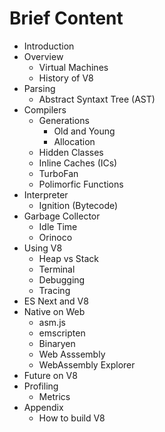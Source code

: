 # Brief Content

- Introduction
- Overview
    - Virtual Machines
    - History of V8
- Parsing
    - Abstract Syntaxt Tree (AST)
- Compilers
    - Generations
        - Old and Young
        - Allocation
    - Hidden Classes
    - Inline Caches (ICs)
    - TurboFan
    - Polimorfic Functions
- Interpreter
    - Ignition (Bytecode)
- Garbage Collector
    - Idle Time
    - Orinoco
- Using V8
    - Heap vs Stack
    - Terminal
    - Debugging
    - Tracing
- ES Next and V8
- Native on Web
    - asm.js
    - emscripten
    - Binaryen
    - Web Asssembly
    - WebAssembly Explorer
- Future on V8
- Profiling
   - Metrics
- Appendix
    - How to build V8